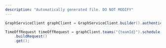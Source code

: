 ```yaml
---
description: "Automatically generated file. DO NOT MODIFY"
---
```

<!-- markdownlint-disable MD041 -->

```java
GraphServiceClient graphClient = GraphServiceClient.builder().authenticationProvider( authProvider ).buildClient();

TimeOffRequest timeOffRequest = graphClient.teams("{teamId}").schedule().timeOffRequests("{timeOffRequestId}")
    .buildRequest()
    .get();
```
